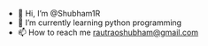 - 👋 Hi, I’m @Shubham1R
- 🌱 I’m currently learning python programming
- 📫 How to reach me rautraoshubham@gmail.com

<!---
Shubham1R/Shubham1R is a ✨ special ✨ repository because its `README.md` (this file) appears on your GitHub profile.
You can click the Preview link to take a look at your changes.
--->

